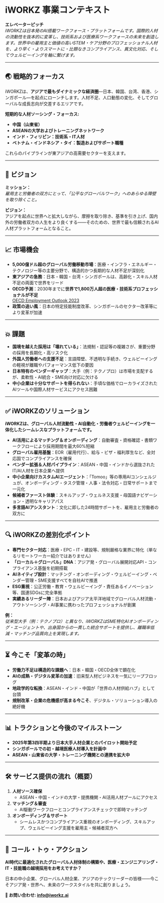 # iWORKZ 事業コンテキスト

**エレベーターピッチ**  
*iWORKZは日本発のAI搭載ワークフォース・プラットフォームです。国際的人材の流動性を抜本的に変革し、技術系および医療系ワークフォースの未来を創造します。世界中の雇用主と価値の高いSTEM・ケア分野のプロフェッショナル人材を、より早く・よりスマートに・比類なきコンプライアンス、異文化対応、そしてウェルビーイングを軸に繋げます。*

---

## 🌏 戦略的フォーカス

iWORKZは、**アジアで最もダイナミックな経済圏**—日本、韓国、台湾、香港、シンガポール—を起点にローンチします。人材不足、人口動態の変化、そしてグローバルな成長志向が交差するエリアです。

**短期的な人材ソーシング・フォーカス:**
- **中国（山東省）**
- **ASEANの大学およびトレーニングネットワーク**
- **インド・フィリピン：技術系・IT人材**
- **ベトナム・インドネシア・タイ：製造およびサポート職種**

これらのパイプラインが東アジアの高需要セクターを支えます。

---

## 🚀 ビジョン

**ミッション：**  
*雇用主と労働者の双方にとって、「公平なグローバルワーク」へのあらゆる障壁を取り除くこと。*

**ビジョン：**  
アジアを起点に世界へと拡大しながら、摩擦を取り除き、基準を引き上げ、国内外の労働者双方の人生をより良くする——そのための、世界で最も信頼されるAI人材プラットフォームとなること。

---

## 📈 市場機会

- **5,000億ドル超のグローバル労働移動市場**：医療・インフラ・エネルギー・テクノロジー等の主要分野で、構造的かつ長期的な人材不足が深刻化
- **東アジアの急務**：日本・韓国・台湾・シンガポールは、高齢化・スキル人材不足の両面で世界をリード
- **OECD予測**：2030年までに**世界で1,800万人超の医療・技術系プロフェッショナルが不足**  
  [OECD Employment Outlook 2023](https://www.oecd.org/employment/Outlook-2023.pdf)
- **政策の追い風**：日本の特定技能制度改革、シンガポールのセクター改革等により変革が加速

---

## 💥 課題

- **国境を越えた採用は「壊れている」**：法規制・認証等の複雑さが、重要分野の採用を長期化・高リスク化
- **外国人労働者への支援不足**：言語障壁、不透明な手続き、ウェルビーイングの軽視が離職やパフォーマンス低下の要因
- **日本特有のベンダーギャップ**：大手（例：テクノプロ）は市場を支配するが、柔軟性・AI統合・SME向け対応に欠ける
- **中小企業は十分なサポートを得られない**：手頃な価格でローカライズされたAIツールや国際人材サービスにアクセス困難

---

## ✅ iWORKZのソリューション

**iWORKZは、グローバル人材流動性・AI自動化・労働者ウェルビーイングを一体化したシームレスなプラットフォームです。**

- **AI活用によるマッチング＆オンボーディング**：自動審査・資格確認・書類ワークフローにより採用期間を最大60%短縮
- **グローバル雇用基盤**：EOR（雇用代行）、給与・ビザ・福利厚生など、全対応国でコンプライアンスを確保
- **ベンダー拡張＆人材パイプライン**：ASEAN・中国・インドから選抜されたIT/AI人材を日本企業へ提供
- **中小企業向けカスタムAIエージェント**：「Tomoo」等の専用AIコンシェルジュが、オンボーディング・タスク管理・人事・法令対応・日常サポートまで一元化
- **候補者ファースト体験**：スキルアップ・ウェルネス支援・母国語ナビゲーション・透明なキャリアパス
- **多言語AIアシスタント**：文化に即した24時間サポートを、雇用主と労働者の双方に

---

## 🔍 iWORKZの差別化ポイント

- **専門セクター対応**：医療・EPC・IT・建設等、規制厳格な業界に特化（単なるリモートワーカー紹介ではありません）
- **「ローカル＋グローバル」DNA**：アジア発・グローバル展開対応API・コンプライアンス基盤を初期搭載
- **AIネイティブ設計**：マッチング・オンボーディング・ウェルビーイング・ベンダー管理・SME支援すべてを自社AIで推進
- **ESG重視**：公正労働・教育・ウェルビーイング・責任あるイノベーション等、国連SDGsに完全準拠
- **実績あるリーダー陣**：日本およびアジア太平洋地域でグローバル人材流動・アウトソーシング・AI事業に携わったプロフェッショナルが創業

**例：**  
*従来型大手（例：テクノプロ）と異なり、iWORKZはSME特化AIオンボーディング・エージェントや、出身国からの一貫した統合サポートを提供し、離職率低減・マッチング品質向上を実現します。*

---

## ⏳ 今こそ「変革の時」

- **労働力不足は構造的な課題へ**：日本・韓国・OECD全体で顕在化
- **AIの成熟・デジタル変革の加速**：旧来型人材ビジネスを一気にリープフロッグ
- **地政学的な転換**：ASEAN・インド・中国が「世界の人材供給ハブ」として台頭
- **規制改革・企業の危機感が高まる今こそ**、デジタル・ソリューション導入の絶好機

---

## 📊 トラクションと今後のマイルストーン

- **2025年第3四半期より日本大手人材企業とのパイロット開始予定**
- **シンガポールでの初・越境医療人材導入を計画中**
- **ASEAN・山東省の大学・トレーニング機関との連携を拡大中**

---

## 🛠️ サービス提供の流れ（概要）

1. **人材ソース確保**  
   - ASEAN・中国・インドの大学・提携機関・AI活用人材プールにアクセス
2. **マッチング＆審査**  
   - AI駆動ワークフローとコンプライアンスチェックで即時マッチング
3. **オンボーディング＆サポート**  
   - シームレスかつコンプライアンス重視のオンボーディング、スキルアップ、ウェルビーイング支援を雇用主・候補者双方へ

---

## 🤝 コール・トゥ・アクション

**AI時代に最適化されたグローバル人材体制の構築や、医療・エンジニアリング・IT・技能職の越境採用をお考えですか？**

日本の中小企業、グローバル人材企業、アジアのテックリーダーの皆様——今こそアジア発・世界へ、未来のワークスタイルを共に創りましょう。

**📧 お問い合わせ: [info@iworkz.ai](mailto:info@iworkz.ai)**

